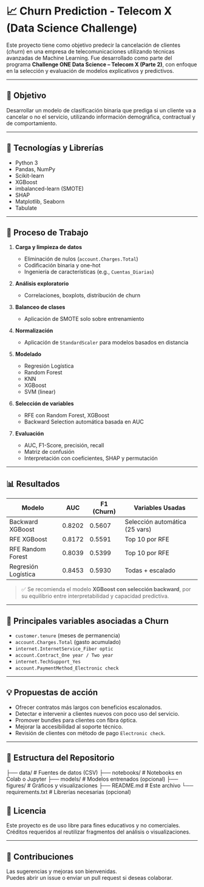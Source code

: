 # 📈 Churn Prediction - Telecom X (Data Science Challenge)

Este proyecto tiene como objetivo predecir la cancelación de clientes (*churn*) en una empresa de telecomunicaciones utilizando técnicas avanzadas de Machine Learning. Fue desarrollado como parte del programa **Challenge ONE Data Science – Telecom X (Parte 2)**, con enfoque en la selección y evaluación de modelos explicativos y predictivos.

---

## 🧠 Objetivo

Desarrollar un modelo de clasificación binaria que prediga si un cliente va a cancelar o no el servicio, utilizando información demográfica, contractual y de comportamiento.

---

## 🧰 Tecnologías y Librerías

- Python 3
- Pandas, NumPy
- Scikit-learn
- XGBoost
- imbalanced-learn (SMOTE)
- SHAP
- Matplotlib, Seaborn
- Tabulate

---

## 🧪 Proceso de Trabajo

1. **Carga y limpieza de datos**
   - Eliminación de nulos (`account.Charges.Total`)
   - Codificación binaria y one-hot
   - Ingeniería de características (e.g., `Cuentas_Diarias`)

2. **Análisis exploratorio**
   - Correlaciones, boxplots, distribución de churn

3. **Balanceo de clases**
   - Aplicación de SMOTE solo sobre entrenamiento

4. **Normalización**
   - Aplicación de `StandardScaler` para modelos basados en distancia

5. **Modelado**
   - Regresión Logística
   - Random Forest
   - KNN
   - XGBoost
   - SVM (linear)

6. **Selección de variables**
   - RFE con Random Forest, XGBoost
   - Backward Selection automática basada en AUC

7. **Evaluación**
   - AUC, F1-Score, precisión, recall
   - Matriz de confusión
   - Interpretación con coeficientes, SHAP y permutación

---

## 📊 Resultados

| Modelo               | AUC     | F1 (Churn) | Variables Usadas                |
|----------------------|---------|------------|----------------------------------|
| Backward XGBoost     | 0.8202  | 0.5607     | Selección automática (25 vars)  |
| RFE XGBoost          | 0.8172  | 0.5591     | Top 10 por RFE                  |
| RFE Random Forest    | 0.8039  | 0.5399     | Top 10 por RFE                  |
| Regresión Logística  | 0.8453  | 0.5930     | Todas + escalado                |

> ✅ Se recomienda el modelo **XGBoost con selección backward**, por su equilibrio entre interpretabilidad y capacidad predictiva.

---

## 🔎 Principales variables asociadas a Churn

- `customer.tenure` (meses de permanencia)
- `account.Charges.Total` (gasto acumulado)
- `internet.InternetService_Fiber optic`
- `account.Contract_One year / Two year`
- `internet.TechSupport_Yes`
- `account.PaymentMethod_Electronic check`

---

## 💡 Propuestas de acción

- Ofrecer contratos más largos con beneficios escalonados.
- Detectar e intervenir a clientes nuevos con poco uso del servicio.
- Promover bundles para clientes con fibra óptica.
- Mejorar la accesibilidad al soporte técnico.
- Revisión de clientes con método de pago `Electronic check`.

---

## 📂 Estructura del Repositorio

├── data/ # Fuentes de datos (CSV)
├── notebooks/ # Notebooks en Colab o Jupyter
├── models/ # Modelos entrenados (opcional)
├── figures/ # Gráficos y visualizaciones
├── README.md # Este archivo
└── requirements.txt # Librerías necesarias (opcional)

## 📜 Licencia

Este proyecto es de uso libre para fines educativos y no comerciales.  
Créditos requeridos al reutilizar fragmentos del análisis o visualizaciones.

---

## 🤝 Contribuciones

Las sugerencias y mejoras son bienvenidas.  
Puedes abrir un issue o enviar un pull request si deseas colaborar.
